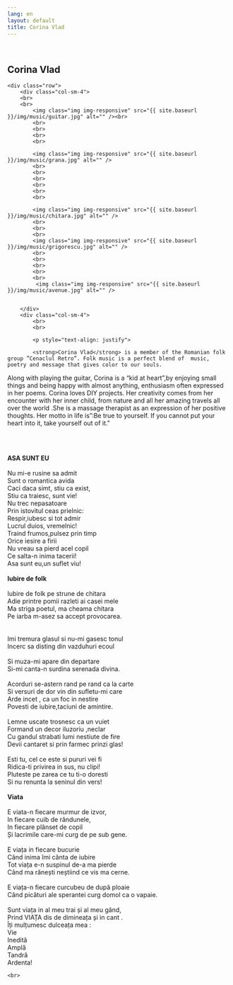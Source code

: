 ```yaml
---
lang: en
layout: default
title: Corina Vlad
---
```


<br>
<div class="container">
    <h2>Corina Vlad</h2>

    <div class="row">
        <div class="col-sm-4">
        <br>
        <br>
            <img class="img img-responsive" src="{{ site.baseurl }}/img/music/guitar.jpg" alt="" /><br>
            <br>
            <br>
            <br>
            <br>

            <img class="img img-responsive" src="{{ site.baseurl }}/img/music/grana.jpg" alt="" />
            <br>
            <br>
            <br>
            <br>
            <br>
            <br>

            <img class="img img-responsive" src="{{ site.baseurl }}/img/music/chitara.jpg" alt="" />
            <br>
            <br>
            <br>
            <img class="img img-responsive" src="{{ site.baseurl }}/img/music/grigorescu.jpg" alt="" />
            <br>
            <br>
            <br>
            <br>
            <br>
             <img class="img img-responsive" src="{{ site.baseurl }}/img/music/avenue.jpg" alt="" />
            

        </div> 
        <div class="col-sm-4"> 
            <br>
            <br>

            <p style="text-align: justify">
        
            <strong>Corina Vlad</strong> is a member of the Romanian folk group ”Cenaclul Retro”. Folk music is a perfect blend of  music, poetry and message that gives color to our souls.
Along with playing the guitar, Corina is a “kid at heart”,by enjoying small things and being happy with almost anything, enthusiasm often expressed in her poems.
Corina loves DIY projects. Her creativity comes from her encounter with her inner  child, from nature and all her amazing travels all over the world .She is a massage therapist as an expression of her positive thoughts.
Her motto in life is”:Be true to yourself. If you cannot put your heart into it, take yourself out of it."</p>
<br>
<br>

<p> <strong>ASA SUNT EU </strong><br>
<br>
Nu mi-e rusine sa admit<br>
Sunt o romantica avida<br>
Caci daca simt, stiu ca exist,<br>
Stiu ca traiesc, sunt vie!<br>
Nu trec nepasatoare<br>
Prin istovitul ceas prielnic:<br>
Respir,iubesc si tot admir<br>
Lucrul duios, vremelnic!<br>
Traind frumos,pulsez prin timp<br>
Orice iesire a firii<br>
Nu vreau sa pierd acel copil<br>
Ce salta-n inima tacerii!<br>
Asa sunt eu,un suflet viu!<br>
<br>
<strong>Iubire de folk</strong><br>
<br>
Iubire de folk pe strune de chitara<br>
Adie printre pomii razleti ai casei mele<br>
Ma striga poetul, ma cheama chitara<br>
Pe iarba m-asez sa accept provocarea.<br>
<br>
<br>
Imi tremura glasul si nu-mi gasesc tonul<br>
Incerc sa disting din vazduhuri  ecoul<br> <br>
Si muza-mi apare din departare <br>
Si-mi canta-n surdina serenada divina.<br>
<br>
Acorduri se-astern rand pe rand ca la carte<br>
Si versuri de dor vin din sufletu-mi care<br>
Arde incet , ca un foc in nestire<br>
Povesti de iubire,taciuni de amintire.<br>
<br>
Lemne uscate trosnesc ca un vuiet<br>
Formand un decor iluzoriu ,neclar<br>
Cu gandul strabati lumi nestiute de fire<br>
Devii cantaret si prin farmec prinzi glas!<br>
<br>
Esti tu, cel ce este si pururi vei fi<br>
Ridica-ti privirea in sus, nu clipi!<br>
Pluteste pe zarea ce tu ti-o doresti<br>
Si nu renunta la seninul din vers!<br>
 <br>
<strong>Viata</strong><br>
<br>
E viata-n fiecare murmur de izvor,<br>
In fiecare cuib de rândunele,<br>
In fiecare plânset de copil <br>
Și lacrimile care-mi curg de pe sub gene.<br>
<br>
E viața in fiecare bucurie <br>
Când inima îmi cânta de iubire<br>
Tot viața e-n suspinul de-a ma pierde <br>
Când ma rănești neștiind ce vis ma cerne.<br>
<br>
E viața-n fiecare curcubeu de după ploaie<br>
Când picături ale sperantei  curg domol ca o vapaie.<br>
  <br>
Sunt viața in al meu trai și al meu gând,<br>
Prind VIAȚA dis de dimineața și in cant .<br>
Îți mulțumesc dulceața mea :<br>
Vie<br>
Inedită <br>
Amplă <br>
Tandră <br>
Ardenta!<br>
             </p>
        </div>
    </div>

    
    <br>   
</div>
<br>
<br>